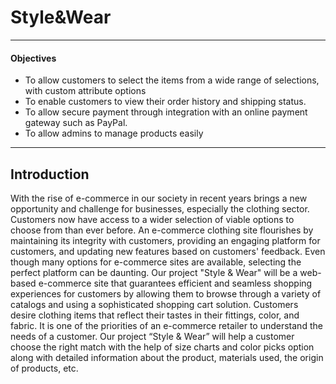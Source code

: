 # Style&Wear

* * *

#### Objectives

*   To allow customers to select the items from a wide range of selections, with
custom attribute options
*   To enable customers to view their order history and shipping status.
*  To allow secure payment through integration with an online payment gateway
such as PayPal.
*  To allow admins to manage products easily



* * *

## Introduction
With the rise of e-commerce in our society in recent years brings a new opportunity
and challenge for businesses, especially the clothing sector. Customers now have access
to a wider selection of viable options to choose from than ever before. An e-commerce
clothing site flourishes by maintaining its integrity with customers, providing an
engaging platform for customers, and updating new features based on customers'
feedback. Even though many options for e-commerce sites are available, selecting the
perfect platform can be daunting.
Our project "Style & Wear" will be a web-based e-commerce site that guarantees
efficient and seamless shopping experiences for customers by allowing them to browse
through a variety of catalogs and using a sophisticated shopping cart solution.
Customers desire clothing items that reflect their tastes in their fittings, color, and
fabric. It is one of the priorities of an e-commerce retailer to understand the needs of a
customer. Our project “Style & Wear” will help a customer choose the right match with
the help of size charts and color picks option along with detailed information about the
product, materials used, the origin of products, etc.
 

